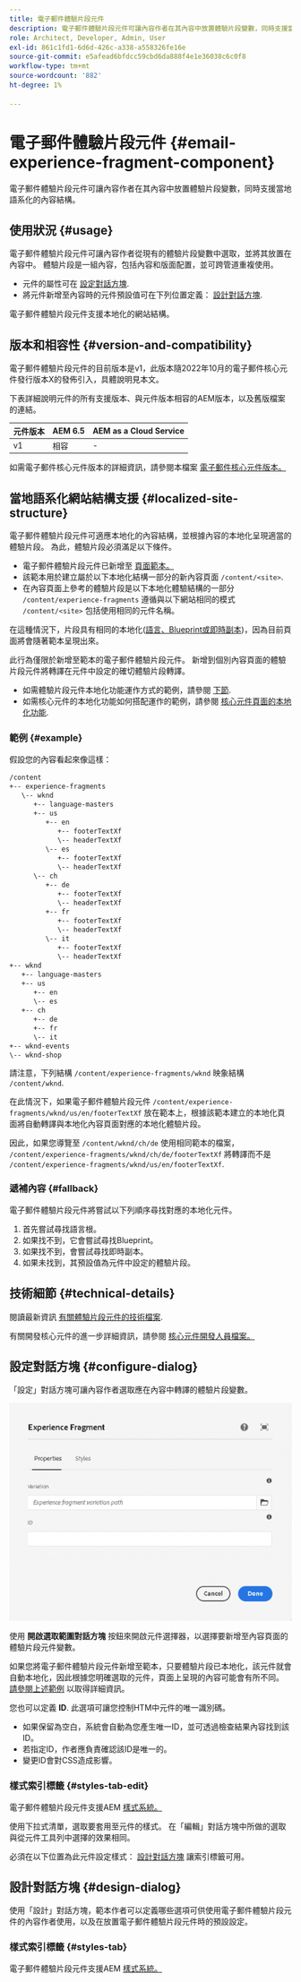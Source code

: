 ```yaml
---
title: 電子郵件體驗片段元件
description: 電子郵件體驗片段元件可讓內容作者在其內容中放置體驗片段變數，同時支援當地語系化的內容結構。
role: Architect, Developer, Admin, User
exl-id: 861c1fd1-6d6d-426c-a338-a558326fe16e
source-git-commit: e5afead6bfdcc59cbd6da888f4e1e36038c6c0f8
workflow-type: tm+mt
source-wordcount: '882'
ht-degree: 1%

---
```



# 電子郵件體驗片段元件 {#email-experience-fragment-component}

電子郵件體驗片段元件可讓內容作者在其內容中放置體驗片段變數，同時支援當地語系化的內容結構。

## 使用狀況 {#usage}

電子郵件體驗片段元件可讓內容作者從現有的體驗片段變數中選取，並將其放置在內容中。 體驗片段是一組內容，包括內容和版面配置，並可跨管道重複使用。

* 元件的屬性可在 [設定對話方塊](#configure-dialog).
* 將元件新增至內容時的元件預設值可在下列位置定義： [設計對話方塊](#design-dialog).

電子郵件體驗片段元件支援本地化的網站結構。

## 版本和相容性 {#version-and-compatibility}

電子郵件體驗片段元件的目前版本是v1，此版本隨2022年10月的電子郵件核心元件發行版本X的發佈引入，具體說明見本文。

下表詳細說明元件的所有支援版本、與元件版本相容的AEM版本，以及舊版檔案的連結。

| 元件版本 | AEM 6.5 | AEM as a Cloud Service  |
|---|---|---|
| v1 | 相容 | - |

如需電子郵件核心元件版本的詳細資訊，請參閱本檔案 [電子郵件核心元件版本。](/help/email/versions.md)

## 當地語系化網站結構支援 {#localized-site-structure}

電子郵件體驗片段元件可適應本地化的內容結構，並根據內容的本地化呈現適當的體驗片段。 為此，體驗片段必須滿足以下條件。

* 電子郵件體驗片段元件已新增至 [頁面範本。](https://experienceleague.adobe.com/docs/experience-manager-cloud-service/content/sites/authoring/features/templates.html)
* 該範本用於建立屬於以下本地化結構一部分的新內容頁面 `/content/<site>`.
* 在內容頁面上參考的體驗片段是以下本地化體驗結構的一部分 `/content/experience-fragments` 遵循與以下網站相同的模式 `/content/<site>` 包括使用相同的元件名稱。

在這種情況下，片段具有相同的本地化([語言、Blueprint或即時副本](https://experienceleague.adobe.com/docs/experience-manager-cloud-service/content/sites/administering/reusing-content/msm-and-translation.html))，因為目前頁面將會隨著範本呈現出來。

此行為僅限於新增至範本的電子郵件體驗片段元件。 新增到個別內容頁面的體驗片段元件將轉譯在元件中設定的確切體驗片段轉譯。

* 如需體驗片段元件本地化功能運作方式的範例，請參閱 [下節](#example).
* 如需核心元件的本地化功能如何搭配運作的範例，請參閱 [核心元件頁面的本地化功能](/help/get-started/localization.md).

### 範例 {#example}

假設您的內容看起來像這樣：

```
/content
+-- experience-fragments
   \-- wknd
      +-- language-masters
      +-- us
         +-- en
            +-- footerTextXf
            \-- headerTextXf
         \-- es
            +-- footerTextXf
            \-- headerTextXf
      \-- ch
         +-- de
            +-- footerTextXf
            \-- headerTextXf
         +-- fr
            +-- footerTextXf
            \-- headerTextXf
         \-- it
            +-- footerTextXf
            \-- headerTextXf
+-- wknd
   +-- language-masters
   +-- us
      +-- en
      \-- es
   +-- ch
      +-- de
      +-- fr
      \-- it
+-- wknd-events
\-- wknd-shop
```

請注意，下列結構 `/content/experience-fragments/wknd` 映象結構 `/content/wknd`.

在此情況下，如果電子郵件體驗片段元件 `/content/experience-fragments/wknd/us/en/footerTextXf` 放在範本上，根據該範本建立的本地化頁面將自動轉譯與本地化內容頁面對應的本地化體驗片段。

因此，如果您導覽至 `/content/wknd/ch/de` 使用相同範本的檔案， `/content/experience-fragments/wknd/ch/de/footerTextXf` 將轉譯而不是 `/content/experience-fragments/wknd/us/en/footerTextXf`.

### 遞補內容 {#fallback}

電子郵件體驗片段元件將嘗試以下列順序尋找對應的本地化元件。

1. 首先嘗試尋找語言根。
1. 如果找不到，它會嘗試尋找Blueprint。
1. 如果找不到，會嘗試尋找即時副本。
1. 如果未找到，其預設值為元件中設定的體驗片段。

## 技術細節 {#technical-details}

閱讀最新資訊 [有關體驗片段元件的技術檔案](https://www.adobe.com/go/aem_cmp_xf_v1).

有關開發核心元件的進一步詳細資訊，請參閱 [核心元件開發人員檔案。](/help/developing/overview.md)

## 設定對話方塊 {#configure-dialog}

「設定」對話方塊可讓內容作者選取應在內容中轉譯的體驗片段變數。

![電子郵件體驗片段元件的「編輯」對話方塊](/help/email/assets/email-experience-fragment-edit.png)

使用 **開啟選取範圍對話方塊** 按鈕來開啟元件選擇器，以選擇要新增至內容頁面的體驗片段元件變數。

如果您將電子郵件體驗片段元件新增至範本，只要體驗片段已本地化，該元件就會自動本地化，因此根據您明確選取的元件，頁面上呈現的內容可能會有所不同。 [請參閱上述範例](#example) 以取得詳細資訊。

您也可以定義 **ID**. 此選項可讓您控制HTM中元件的唯一識別碼。

* 如果保留為空白，系統會自動為您產生唯一ID，並可透過檢查結果內容找到該ID。
* 若指定ID，作者應負責確認該ID是唯一的。
* 變更ID會對CSS造成影響。

### 樣式索引標籤 {#styles-tab-edit}

電子郵件體驗片段元件支援AEM [樣式系統。](/help/get-started/authoring.md#component-styling)

使用下拉式清單，選取要套用至元件的樣式。 在「編輯」對話方塊中所做的選取與從元件工具列中選擇的效果相同。

必須在以下位置為此元件設定樣式： [設計對話方塊](#design-dialog) 讓索引標籤可用。

## 設計對話方塊 {#design-dialog}

使用「設計」對話方塊，範本作者可以定義哪些選項可供使用電子郵件體驗片段元件的內容作者使用，以及在放置電子郵件體驗片段元件時的預設設定。

### 樣式索引標籤 {#styles-tab}

電子郵件體驗片段元件支援AEM [樣式系統。](/help/get-started/authoring.md#component-styling)
